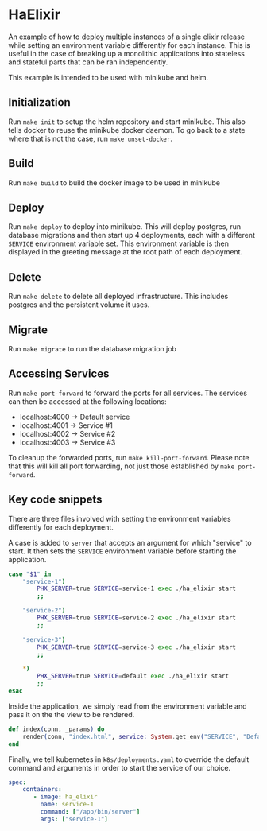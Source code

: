 # HaElixir

An example of how to deploy multiple instances of a single elixir release while setting an environment variable differently for each instance. This is useful in the case of breaking up a monolithic applications into stateless and stateful parts that can be ran independently.

This example is intended to be used with minikube and helm.
## Initialization
Run `make init` to setup the helm repository and start minikube. This also tells docker to reuse the minikube docker daemon. To go back to a state where that is not the case, run `make unset-docker`.

## Build
Run `make build` to build the docker image to be used in minikube 

## Deploy
Run `make deploy` to deploy into minikube. This will deploy postgres, run database migrations and then start up 4 deployments, each with a different `SERVICE` environment variable set. This environment variable is then displayed in the greeting message at the root path of each deployment.

## Delete
Run `make delete` to delete all deployed infrastructure. This includes postgres and the persistent volume it uses.

## Migrate
Run `make migrate` to run the database migration job

## Accessing Services
Run `make port-forward` to forward the ports for all services. The services can then be accessed at the following locations:
- localhost:4000 -> Default service
- localhost:4001 -> Service #1
- localhost:4002 -> Service #2
- localhost:4003 -> Service #3

To cleanup the forwarded ports, run `make kill-port-forward`. Please note that this will kill all port forwarding, not just those established by `make port-forward`.

## Key code snippets
There are three files involved with setting the environment variables differently for each deployment.

A case is added to `server` that accepts an argument for which "service" to start. It then sets the `SERVICE` environment variable before starting the application.
```bash
case "$1" in
    "service-1")
        PHX_SERVER=true SERVICE=service-1 exec ./ha_elixir start
        ;;

    "service-2")
        PHX_SERVER=true SERVICE=service-2 exec ./ha_elixir start
        ;;

    "service-3")
        PHX_SERVER=true SERVICE=service-3 exec ./ha_elixir start
        ;;

    *)
        PHX_SERVER=true SERVICE=default exec ./ha_elixir start
        ;;
esac
```

Inside the application, we simply read from the environment variable and pass it on the the view to be rendered.
```elixir
def index(conn, _params) do
    render(conn, "index.html", service: System.get_env("SERVICE", "Default"))
end
```

Finally, we tell kubernetes in `k8s/deployments.yaml` to override the default command and arguments in order to start the service of our choice.
```yaml
spec:
    containers:
       - image: ha_elixir
         name: service-1 
         command: ["/app/bin/server"]
         args: ["service-1"]

```
